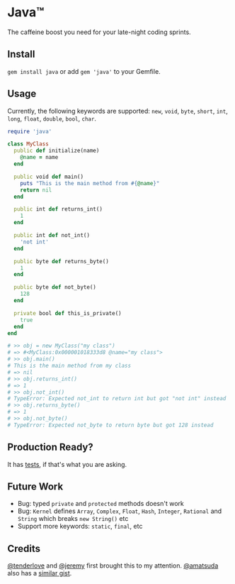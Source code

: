 Java™
=====

The caffeine boost you need for your late-night coding sprints.

Install
-------

`gem install java` or add `gem 'java'` to your Gemfile.

Usage
-----

Currently, the following keywords are supported: `new`, `void`, `byte`, `short`,
`int`, `long`, `float`, `double`, `bool`, `char`.

```ruby
require 'java'

class MyClass
  public def initialize(name)
    @name = name
  end

  public void def main()
    puts "This is the main method from #{@name}"
    return nil
  end

  public int def returns_int()
    1
  end

  public int def not_int()
    'not int'
  end

  public byte def returns_byte()
    1
  end

  public byte def not_byte()
    128
  end

  private bool def this_is_private()
    true
  end
end

# >> obj = new MyClass("my class")
# => #<MyClass:0x000001018333d8 @name="my class">
# >> obj.main()
# This is the main method from my class
# => nil
# >> obj.returns_int()
# => 1
# >> obj.not_int()
# TypeError: Expected not_int to return int but got "not int" instead
# >> obj.returns_byte()
# => 1
# >> obj.not_byte()
# TypeError: Expected not_byte to return byte but got 128 instead
```

Production Ready?
-----------------

It has [tests](https://github.com/vanruby/java/tree/master/test), if that's what
you are asking.

Future Work
-----------

- Bug: typed `private` and `protected` methods doesn't work
- Bug: `Kernel` defines `Array`, `Complex`, `Float`, `Hash`, `Integer`,
  `Rational` and `String` which breaks `new String()` etc
- Support more keywords: `static`, `final`, etc


Credits
-------

[@tenderlove](https://github.com/tenderlove) and [@jeremy](https://github.com/jeremy)
first brought this to my attention. [@amatsuda](https://github.com/amatsuda)
also has a [similar gist](https://gist.github.com/amatsuda/6237320).
